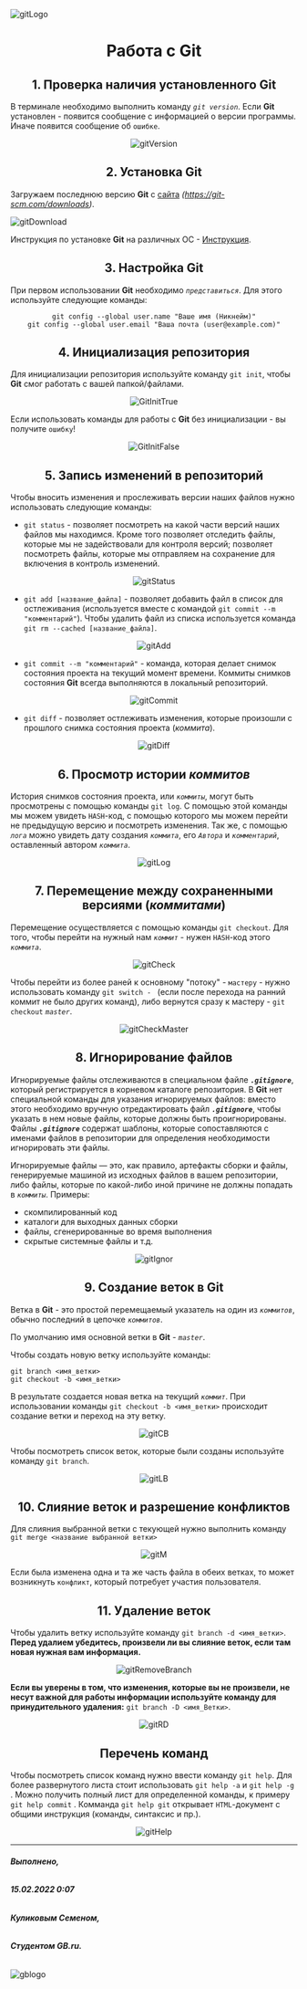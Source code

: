 ![gitLogo](1280px-Git-logo.svg.png)
# <center>Работа с **Git**</center>

## <center>1. Проверка наличия установленного **Git**

В терминале необходимо выполнить команду *`git version`*. Если **Git** установлен - появится сообщение с информацией о версии программы. Иначе появится сообщение об `ошибке`.
<center> 

![gitVersion](gitVersionTrue.png) 


## <center>2. Установка **Git** 
</center>

Загружаем последнюю версию **Git** с [сайта](https://git-scm.com/downloads) *(https://git-scm.com/downloads)*.

![gitDownload](gitDownload.png)

Инструкция по установке **Git** на различных ОС - [Инструкция](https://git-scm.com/book/ru/v2/%D0%92%D0%B2%D0%B5%D0%B4%D0%B5%D0%BD%D0%B8%D0%B5-%D0%A3%D1%81%D1%82%D0%B0%D0%BD%D0%BE%D0%B2%D0%BA%D0%B0-Git).
## <center>3. Настройка **Git**</center>

При первом использовании **Git** необходимо *`представиться`*. Для этого используйте следующие команды: 
<center>

```
git config --global user.name "Ваше имя (Никнейм)"
git config --global user.email "Ваша почта (user@example.com)"
```
</center>

## <center> 4. Инициализация репозитория </center> 

Для инициализации репозитория используйте команду `git init`, чтобы **Git** смог работать с вашей папкой/файлами.
<center>

![GitInitTrue](gitInitTrue.png)

</center>

Если использовать команды для работы с **Git** без инициализации - вы получите `ошибку`!

<center>

![GitInitFalse](gitInitFalse.png)

</center>

##  <center> 5. Запись изменений в репозиторий </center>

Чтобы вносить изменения и прослеживать версии наших файлов нужно использовать следующие команды:

* `git status` - позволяет посмотреть на какой части версий наших файлов мы находимся. Кроме того позволяет отследить файлы, которые мы не задействовали для контроля версий; позволяет посмотреть файлы, которые мы отправляем на сохранение для включения в контроль изменений. 
<center>

![gitStatus](gitStatus.png)

</center>

* `git add [название_файла]` - позволяет добавить файл в список для остлеживания (используется вместе с командой `git commit --m "комментарий"`). Чтобы удалить файл из списка используется команда `git rm --cached [название_файла]`.
<center>

![gitAdd](gitAdd.png)

</center>

* `git commit --m "комментарий"` - команда, которая делает снимок состояния проекта на текущий момент времени. Коммиты снимков состояния **Git** всегда выполняются в локальный репозиторий. 

<center>

![gitCommit](gitCommit.png)

</center>

* `git diff` - позволяет остлеживать изменения, которые произошли с прошлого снимка состояния проекта (*коммита*).

<center>

![gitDiff](gitDiff.png)

</center>

## <center> 6. Просмотр истории *коммитов* </center>

История снимков состояния проекта, или *`коммиты`*, могут быть просмотрены с помощью команды `git log`. С помощью этой команды мы можем увидеть `HASH`-код, с помощью которого мы можем перейти не предыдущую версию и посмотреть изменения. Так же, с помощью *`лога`* можно увидеть дату создания *`коммита`*, его *`Автора`* и *`комментарий`*, оставленный автором *`коммита`*.

<center>

![gitLog](gitLog.png)

</center>

## <center> 7. Перемещение между сохраненными версиями (*коммитами*) </center>

Перемещение осуществляется с помощью команды `git checkout`. Для того, чтобы перейти на нужный нам *`коммит`* - нужен `HASH`-код этого *`коммита`*.

<center>

![gitCheck](gitCheck.png)

</center>

Чтобы перейти из более раней к основному "потоку" - `мастеру` - нужно использовать команду `git switch - ` (если после перехода на ранний коммит не было других команд), либо вернутся сразу к мастеру - `git checkout` *`master`*.

<center>

![gitCheckMaster](gitCheckMaster.png)

</center>

## <center> 8. Игнорирование файлов </center>

Игнорируемые файлы отслеживаются в специальном файле ***`.gitignore`***, который регистрируется в корневом каталоге репозитория. В **Git** нет специальной команды для указания игнорируемых файлов: вместо этого необходимо вручную отредактировать файл ***`.gitignore`***, чтобы указать в нем новые файлы, которые должны быть проигнорированы. Файлы ***`.gitignore`*** содержат шаблоны, которые сопоставляются с именами файлов в репозитории для определения необходимости игнорировать эти файлы.

Игнорируемые файлы — это, как правило, артефакты сборки и файлы, генерируемые машиной из исходных файлов в вашем репозитории, либо файлы, которые по какой-либо иной причине не должны попадать в *`коммиты`*. Примеры:

* скомпилированный код
* каталоги для выходных данных сборки
* файлы, сгенерированные во время выполнения
* скрытые системные файлы и т.д.

<center>

![gitIgnor](gitIgnore.png)

</center>

## <center> 9. Создание веток в **Git** </center>

Ветка в **Git** - это простой перемещаемый указатель на один из *`коммитов`*, обычно последний в цепочке *`коммитов`*. 

По умолчанию имя основной ветки в **Git** - *`master`*.

Чтобы создать новую ветку используйте команды:
```
git branch <имя_ветки>
git checkout -b <имя_ветки>
```
В результате создается новая ветка на текущий *`коммит`*. При использовании команды `git checkout -b <имя_ветки>` происходит создание ветки и переход на эту ветку.

<center>

![gitCB](gitCreateBranch.png)

</center>

Чтобы посмотреть список веток, которые были созданы используйте команду `git branch`.

<center>

![gitLB](gitListBranch.png)

</center>


## <center> 10. Слияние веток и разрешение конфликтов </center>
Для слияния выбранной ветки с текующей нужно выполнить команду `git merge <название выбранной ветки>`

<center>

![gitM](gitMerge.png)

</center>

Если была изменена одна и та же часть файла в обеих ветках, то может возникнуть `конфликт`, который потребует участия пользователя.


##  <center>11. Удаление веток</center>
 Чтобы удалить ветку используйте команду `git branch -d <имя_ветки>`. 
 **Перед удалием убедитесь, произвели ли вы слияние веток, если там новая нужная вам информация.**
<center>

![gitRemoveBranch](gitRemove.PNG)

</center>

**Если вы уверены в том, что изменения, которые вы не произвели, не несут важной для работы информации используйте команду для принудительного удаления:**  `git branch -D <имя_Ветки>`.

<center>

![gitRD](gitRemoveD.PNG)

</center>

## <center> Перечень команд </center>

Чтобы посмотреть список команд нужно ввести команду `git help`.
 Для более развернутого листа стоит использовать `git help -a` и `git help -g` . Можно получить полный лист для определенной команды, к примеру `git help commit` . Комманда `git help git` открывает `HTML`-документ с общими инструкция (команды, синтаксис и пр.).

<center>

![gitHelp](gitHelp.png)


</center>

---


###### ***Выполнено,***
###### ***15.02.2022 0:07*** 
###### ***Куликовым Семеном,***
###### ***Студентом GB.ru.***


![gblogo](gblogo.png)